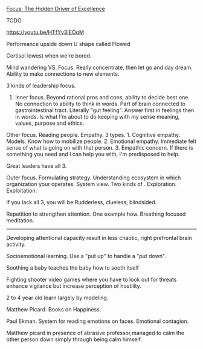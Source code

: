 [Focus: The Hidden Driver of Excellence](https://www.amazon.com/dp/B00BATG220/r)

TODO



https://youtu.be/HTfYv3IEOqM

Performance upside down U shape called Flowed

Cortisol lowest when we're bored. 

Mind wandering VS. Focus. Really concentrate, then let go and day dream. Ability to make connections to new elements.

3 kinds of leadership focus.
1. Inner focus. Beyond rational pros and cons, ability to decide best one. No connection to ability to think in words. Part of brain connected to gastrointestinal tract. Literally "gut feeling". Answer first in feelings then in words. Is what I'm about to do keeping with my sense meaning, values, purpose and ethics. 

Other focus. Reading people. Empathy. 3 types. 1. Cognitive empathy. Models. Know how to mobilize people.
2. Emotional empathy. Immediate felt sense of what is going on with that person.
3. Empathic concern. If there is something you need and I can help you with, I'm predisposed to help.

Great leaders have all 3.

Outer focus. Formulating strategy. Understanding ecosystem in which organization your operates. System view. 
Two kinds of . Exploration. Exploitation. 

If you lack all 3, you will be Rudderless, clueless, blindsided. 

Repetition to strengthen attention. One example how. Breathing focused meditation. 

---

Developing attentional capacity result in less chaotic, right prefrontal brain activity.

Socioemotional learning. Use a "put up" to handle a "put down".

Soothing a baby teaches the baby how to sooth itself 

Fighting shooter video games where you have to look out for threats enhance vigilance but increase perception of hostility.

2 to 4 year old learn largely by modeling.

Matthew Picard. Books on Happiness.

Paul Ekman. System for reading emotions on faces. Emotional contagion. 

Matthew picard in presence of abrasive professor,managed to calm the other person down simply through being calm himself.
